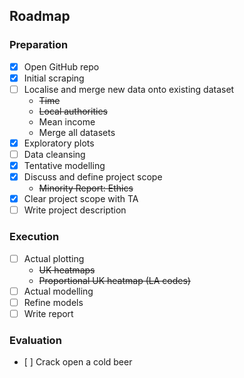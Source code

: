 ## Roadmap

### Preparation
- [X] Open GitHub repo
- [X] Initial scraping
- [ ] Localise and merge new data onto existing dataset
  - ~~Time~~
  - ~~Local authorities~~
  - Mean income
  - Merge all datasets
- [X] Exploratory plots
- [ ] Data cleansing
- [X] Tentative modelling
- [X] Discuss and define project scope
  - ~~Minority Report: Ethics~~
- [X] Clear project scope with TA
- [ ] Write project description

### Execution
- [ ] Actual plotting
  - ~~UK heatmaps~~
  - ~~Proportional UK heatmap (LA codes)~~
- [ ] Actual modelling
- [ ] Refine models
- [ ] Write report

### Evaluation
- [ ] Crack open a cold beer
